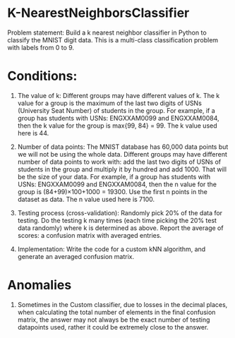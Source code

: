 # K-NearestNeighborsClassifier
Problem statement: Build a k nearest neighbor classifier in Python to classify the MNIST digit data. This
is a multi-class classification problem with labels from 0 to 9.

# Conditions:

  1. The value of k: Different groups may have different values of k. The k value for a group is the
maximum of the last two digits of USNs (University Seat Number) of students in the group. For example, if a group has students
with USNs: ENGXXAM0099 and ENGXXAM0084, then the k value for the group is max{99, 84} = 99.
The k value used here is 44.

  2. Number of data points: The MNIST database has 60,000 data points but we will not be using the whole data.
Different groups may have different number of data points to work with: add the last two digits of USNs
of students in the group and multiply it by hundred and add 1000. That will be the size of your data.
For example, if a group has students with USNs: ENGXXAM0099 and ENGXXAM0084, then the n
value for the group is (84+99)×100+1000 = 19300. Use the first n points in the dataset as data.
The n value used here is 7100.

  3. Testing process (cross-validation): Randomly pick 20% of the data for testing. Do the testing k many
times (each time picking the 20% test data randomly) where k is determined as above. Report the
average of scores: a confusion matrix with averaged entries.

  4. Implementation: Write the code for a custom kNN algorithm, and generate an averaged confusion matrix.

# Anomalies
1. Sometimes in the Custom classifier, due to losses in the decimal places, when calculating the total number of elements in the final confusion matrix, the answer may not always be the exact number of testing datapoints used, rather it could be extremely close to the answer.
